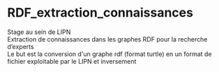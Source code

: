 # RDF_extraction_connaissances
Stage au sein de LIPN<br>
Extraction de connaissances dans les graphes RDF pour la recherche d’experts<br> 
Le but est la conversion d'un graphe rdf (format turtle) en un format de fichier exploitable par le LIPN et inversement<br>

